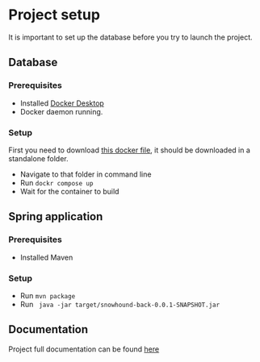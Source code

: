 # Project setup
It is important to set up the database before you try to launch the project.
## Database
### Prerequisites
* Installed [Docker Desktop](https://www.docker.com/products/docker-desktop/)
* Docker daemon running.
### Setup
First you need to download [this docker file](https://github.com/SanderPalk/snowhound-db), it should be downloaded in a standalone folder.
* Navigate to that folder in command line
* Run `dockr compose up`
* Wait for the container to build

## Spring application
### Prerequisites
* Installed Maven
### Setup
* Run `mvn package`
* Run ` java -jar target/snowhound-back-0.0.1-SNAPSHOT.jar`


## Documentation
Project full documentation can be found [here](https://docs.google.com/document/d/1XiCYjNyLiuy5Poq-KuyHmEZ3938igFe4qp9eVVc0Ryc/edit?usp=sharing)
